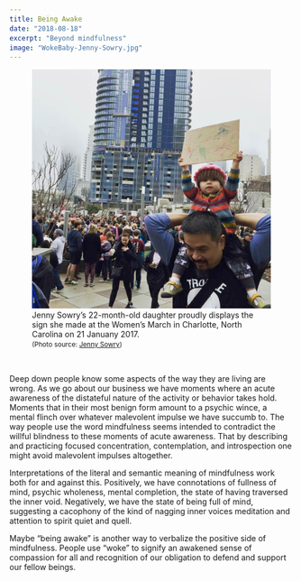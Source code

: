 ```yaml
---
title: Being Awake
date: "2018-08-18"
excerpt: "Beyond mindfulness"
image: "WokeBaby-Jenny-Sowry.jpg"
---
```


<div style="max-width: 540px; margin: 0 auto"><figure>
<img src="WokeBaby-Jenny-Sowry-1080-2.jpg"
     alt="#WokeBaby" />
<figcaption>
Jenny Sowry’s 22-month-old daughter proudly displays the sign she made at the Women’s March in Charlotte, North Carolina on 21 Januany 2017.<br />
<small>(Photo source: <a href="https://www.huffingtonpost.com/entry/toddler-protest-sign-womens-march-washington-charlotte_us_58861fcce4b096b4a2330682">Jenny&nbsp;Sowry</a>)</small>
</figcaption>
</figure></div>

<br />

Deep down people know some aspects of the way they are living are wrong.
As we go about our business we have moments where an acute awareness of the
distateful nature of the activity or behavior takes hold. Moments that in their
most benign form amount to a psychic wince, a mental flinch over whatever
malevolent impulse we have succumb to. The way people use the word mindfulness
seems intended to contradict the willful blindness to these moments of acute
awareness. That by describing and practicing focused concentration,
contemplation, and introspection one might avoid malevolent impulses altogether.

Interpretations of the literal and semantic meaning of mindfulness work both for
 and against this. Positively, we have connotations of fullness of mind, psychic
 wholeness, mental completion, the state of having traversed the inner void.
 Negatively, we have the state of being full of mind, suggesting a cacophony of
 the kind of nagging inner voices meditation and attention to spirit quiet and
 quell.

 Maybe “being awake” is another way to verbalize the positive side of
 mindfulness. People use “woke” to signify an awakened sense of compassion for all
 and recognition of our obligation to defend and support our fellow beings.

